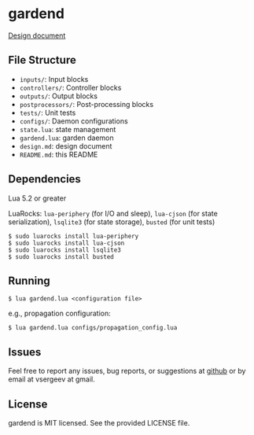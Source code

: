 # gardend

[Design document](design.md)

## File Structure

* `inputs/`: Input blocks
* `controllers/`: Controller blocks
* `outputs/`: Output blocks
* `postprocessors/`: Post-processing blocks
* `tests/`: Unit tests
* `configs/`: Daemon configurations
* `state.lua`: state management
* `gardend.lua`: garden daemon
* `design.md`: design document
* `README.md`: this README

## Dependencies

Lua 5.2 or greater

LuaRocks: `lua-periphery` (for I/O and sleep), `lua-cjson` (for state serialization), `lsqlite3` (for state storage), `busted` (for unit tests)

```
$ sudo luarocks install lua-periphery
$ sudo luarocks install lua-cjson
$ sudo luarocks install lsqlite3
$ sudo luarocks install busted
```

## Running

```
$ lua gardend.lua <configuration file>
```

e.g., propagation configuration:

```
$ lua gardend.lua configs/propagation_config.lua
```

## Issues

Feel free to report any issues, bug reports, or suggestions at [github](https://github.com/vsergeev/gardend/issues) or by email at vsergeev at gmail.

## License

gardend is MIT licensed. See the provided LICENSE file.

